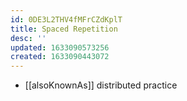 ```yaml
---
id: 0DE3L2THV4fMFrCZdKplT
title: Spaced Repetition
desc: ''
updated: 1633090573256
created: 1633090443072
---
```


- [[alsoKnownAs]] distributed practice
